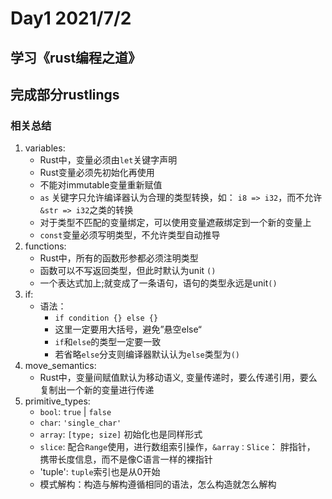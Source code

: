 # Day1 2021/7/2

## 学习《rust编程之道》


## 完成部分rustlings
### 相关总结
1. variables:
   - Rust中，变量必须由`let`关键字声明
   - Rust变量必须先初始化再使用
   - 不能对immutable变量重新赋值
   - `as` 关键字只允许编译器认为合理的类型转换，如： `i8 => i32`，而不允许 `&str => i32`之类的转换
   - 对于类型不匹配的变量绑定，可以使用变量遮蔽绑定到一个新的变量上
   - `const`变量必须写明类型，不允许类型自动推导
2. functions:
   - Rust中，所有的函数形参都必须注明类型
   - 函数可以不写返回类型，但此时默认为unit `()`
   - 一个表达式加上;就变成了一条语句，语句的类型永远是unit`()`
3. if:
   - 语法：
     - `if condition {} else {}`
     - 这里一定要用大括号，避免”悬空else“ 
     - `if`和`else`的类型一定要一致
     - 若省略`else`分支则编译器默认认为`else`类型为`()`
4. move_semantics:
   - Rust中，变量间赋值默认为移动语义, 变量传递时，要么传递引用，要么复制出一个新的变量进行传递
5. primitive_types:
   - `bool`: `true` | `false`
   - `char`: `'single_char'`
   - `array`: `[type; size]` 初始化也是同样形式
   - `slice`: 配合`Range`使用，进行数组索引操作，`&array：Slice`： 胖指针， 携带长度信息，而不是像C语言一样的裸指针
   - 'tuple': `tuple`索引也是从0开始
   - 模式解构：构造与解构遵循相同的语法，怎么构造就怎么解构
